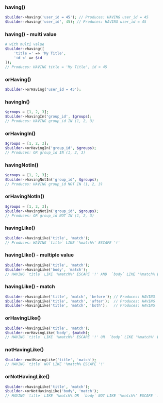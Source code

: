 ### having()
```php
$builder->having('user_id = 45'); // Produces: HAVING user_id = 45
$builder->having('user_id', 45); // Produces: HAVING user_id = 45
```
### having() - multi value
```php
# with multi value
$builder->having([
    'title =' => 'My Title', 
    'id <' => $id
]);
// Produces: HAVING title = 'My Title', id < 45
```

### orHaving()
```php
$builder->orHaving('user_id = 45');
```

### havingIn()
```php
$groups = [1, 2, 3];
$builder->havingIn('group_id', $groups);
// Produces: HAVING group_id IN (1, 2, 3)
```
### orHavingIn()
```php
$groups = [1, 2, 3];
$builder->orHavingIn('group_id', $groups);
// Produces: OR group_id IN (1, 2, 3)
```
### havingNotIn()
```php
$groups = [1, 2, 3];
$builder->havingNotIn('group_id', $groups);
// Produces: HAVING group_id NOT IN (1, 2, 3)
```
### orHavingNotIn()
```php
$groups = [1, 2, 3];
$builder->havingNotIn('group_id', $groups);
// Produces: OR group_id NOT IN (1, 2, 3)
```
### havingLike()
```php
$builder->havingLike('title', 'match');
// Produces: HAVING `title` LIKE '%match%' ESCAPE '!'
```

### havingLike() - multiple value
```php
$builder->havingLike('title', 'match');
$builder->havingLike('body', 'match');
// HAVING `title` LIKE '%match%' ESCAPE '!' AND  `body` LIKE '%match% ESCAPE '!'
```

### havingLike() - match
```php
$builder->havingLike('title', 'match', 'before'); // Produces: HAVING `title` LIKE '%match' ESCAPE '!'
$builder->havingLike('title', 'match', 'after');  // Produces: HAVING `title` LIKE 'match%' ESCAPE '!'
$builder->havingLike('title', 'match', 'both');   // Produces: HAVING `title` LIKE '%match%' ESCAPE '!'
```
### orHavingLike()
```php
$builder->havingLike('title', 'match');
$builder->orHavingLike('body', $match);
// HAVING `title` LIKE '%match%' ESCAPE '!' OR  `body` LIKE '%match%' ESCAPE '!'
```
### notHavingLike()
```php
$builder->notHavingLike('title', 'match');
// HAVING `title` NOT LIKE '%match% ESCAPE '!'
```
### orNotHavingLike()
```php
$builder->havingLike('title', 'match');
$builder->orNotHavingLike('body', 'match');
// HAVING `title` LIKE '%match% OR  `body` NOT LIKE '%match%' ESCAPE '!'
```